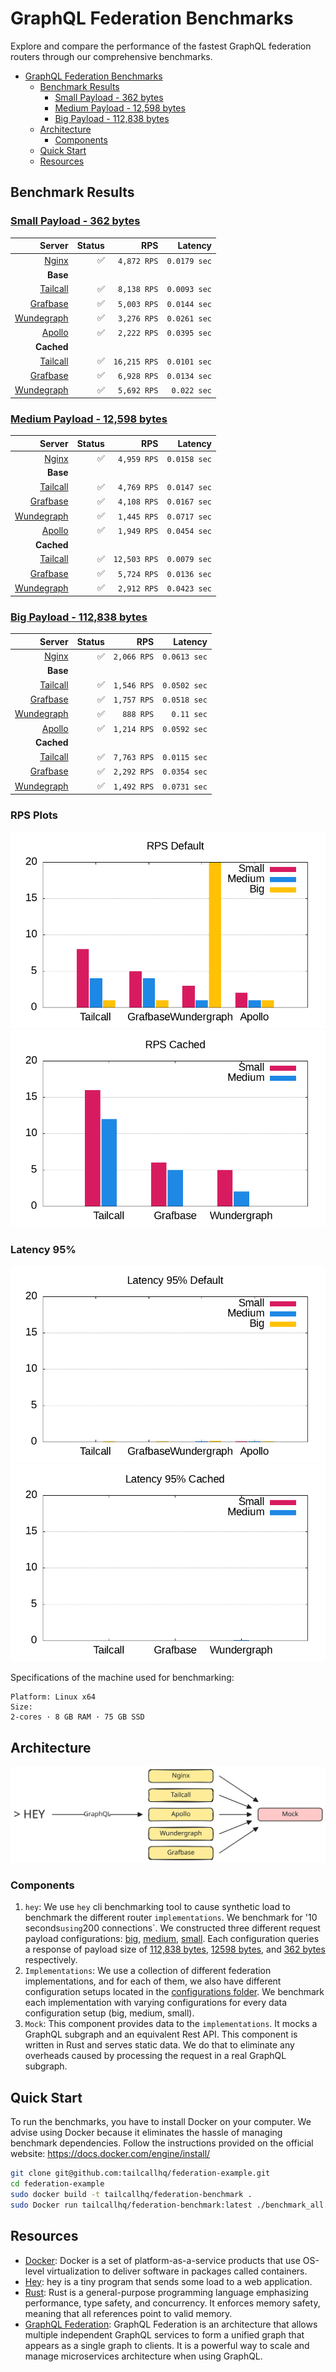# GraphQL Federation Benchmarks

Explore and compare the performance of the fastest GraphQL federation routers through our comprehensive benchmarks.

- [GraphQL Federation Benchmarks](#graphql-federation-benchmarks)
  - [Benchmark Results](#benchmark-results)
    - [Small Payload - 362 bytes](#small-payload---362-bytes)
    - [Medium Payload - 12,598 bytes](#medium-payload---12598-bytes)
    - [Big Payload - 112,838 bytes](#big-payload---112838-bytes)
  - [Architecture](#architecture)
    - [Components](#components)
  - [Quick Start](#quick-start)
  - [Resources](#resources)

## Benchmark Results

<!-- PERFORMANCE_RESULTS_START -->
### [Small Payload - 362 bytes](./source/small.json)
| Server | Status | RPS | Latency |
| ---: | ---: | ---: | ---: |
| [Nginx](https://nginx.org/en/) | ✅ | `4,872 RPS` | `0.0179 sec` |
| **Base** | | | |
| [Tailcall](https://github.com/tailcallhq/tailcall) | ✅ | `8,138 RPS` | `0.0093 sec` |
| [Grafbase](https://github.com/grafbase/grafbase) | ✅ | `5,003 RPS` | `0.0144 sec` |
| [Wundegraph](https://github.com/wundergraph/cosmo) | ✅ | `3,276 RPS` | `0.0261 sec` |
| [Apollo](https://github.com/apollographql/router) | ✅ | `2,222 RPS` | `0.0395 sec` |
| **Cached** | | | |
| [Tailcall](https://github.com/tailcallhq/tailcall) | ✅ | `16,215 RPS` | `0.0101 sec` |
| [Grafbase](https://github.com/grafbase/grafbase) | ✅ | `6,928 RPS` | `0.0134 sec` |
| [Wundegraph](https://github.com/wundergraph/cosmo) | ✅ | `5,692 RPS` | `0.022 sec` |
### [Medium Payload - 12,598 bytes](./source/medium.json)
| Server | Status | RPS | Latency |
| ---: | ---: | ---: | ---: |
| [Nginx](https://nginx.org/en/) | ✅ | `4,959 RPS` | `0.0158 sec` |
| **Base** | | | |
| [Tailcall](https://github.com/tailcallhq/tailcall) | ✅ | `4,769 RPS` | `0.0147 sec` |
| [Grafbase](https://github.com/grafbase/grafbase) | ✅ | `4,108 RPS` | `0.0167 sec` |
| [Wundegraph](https://github.com/wundergraph/cosmo) | ✅ | `1,445 RPS` | `0.0717 sec` |
| [Apollo](https://github.com/apollographql/router) | ✅ | `1,949 RPS` | `0.0454 sec` |
| **Cached** | | | |
| [Tailcall](https://github.com/tailcallhq/tailcall) | ✅ | `12,503 RPS` | `0.0079 sec` |
| [Grafbase](https://github.com/grafbase/grafbase) | ✅ | `5,724 RPS` | `0.0136 sec` |
| [Wundegraph](https://github.com/wundergraph/cosmo) | ✅ | `2,912 RPS` | `0.0423 sec` |
### [Big Payload - 112,838 bytes](./source/big.json)
| Server | Status | RPS | Latency |
| ---: | ---: | ---: | ---: |
| [Nginx](https://nginx.org/en/) | ✅ | `2,066 RPS` | `0.0613 sec` |
| **Base** | | | |
| [Tailcall](https://github.com/tailcallhq/tailcall) | ✅ | `1,546 RPS` | `0.0502 sec` |
| [Grafbase](https://github.com/grafbase/grafbase) | ✅ | `1,757 RPS` | `0.0518 sec` |
| [Wundegraph](https://github.com/wundergraph/cosmo) | ✅ | `888 RPS` | `0.11 sec` |
| [Apollo](https://github.com/apollographql/router) | ✅ | `1,214 RPS` | `0.0592 sec` |
| **Cached** | | | |
| [Tailcall](https://github.com/tailcallhq/tailcall) | ✅ | `7,763 RPS` | `0.0115 sec` |
| [Grafbase](https://github.com/grafbase/grafbase) | ✅ | `2,292 RPS` | `0.0354 sec` |
| [Wundegraph](https://github.com/wundergraph/cosmo) | ✅ | `1,492 RPS` | `0.0731 sec` |
<!-- PERFORMANCE_RESULTS_END -->

### RPS Plots

![Requests Per Second: bar plot, default configuration](./files/rps_default.png)
![Requests Per Second: bar plot, cached configuration](./files/rps_cached.png)

### Latency 95%

![Latency 95%: bar plot, default configuration](./files/p95_default.png)
![Latency 95%: bar plot, cached configuration](./files/p95_cached.png)

Specifications of the machine used for benchmarking:

```
Platform: Linux x64
Size:
2-cores · 8 GB RAM · 75 GB SSD
```

## Architecture

![Architecture Image](./files/architecture.svg)

### Components

1. `hey`: We use `hey` cli benchmarking tool to cause synthetic load to benchmark the different router `implementations`. We benchmark for '10 seconds`using`200 connections`. We constructed three different request payload configurations: [big](./scripts/bench-hey-big.json), [medium](./scripts/bench-hey-medium.json), [small](./scripts/bench-hey-small.json). Each configuration queries a response of payload size of [112,838 bytes](./source/big.json), [12598 bytes](./source/medium.json), and [362 bytes](./source/small.json) respectively.
2. `Implementations`: We use a collection of different federation implementations, and for each of them, we also have different configuration setups located in the [configurations folder](./configurations/). We benchmark each implementation with varying configurations for every data configuration setup (big, medium, small).
3. `Mock`: This component provides data to the `implementations`. It mocks a GraphQL subgraph and an equivalent Rest API. This component is written in Rust and serves static data. We do that to eliminate any overheads caused by processing the request in a real GraphQL subgraph.

## Quick Start

To run the benchmarks, you have to install Docker on your computer. We advise using Docker because it eliminates the hassle of managing benchmark dependencies. Follow the instructions provided on the official website: https://docs.docker.com/engine/install/

```bash
git clone git@github.com:tailcallhq/federation-example.git
cd federation-example
sudo docker build -t tailcallhq/federation-benchmark .
sudo Docker run tailcallhq/federation-benchmark:latest ./benchmark_all.sh
```

## Resources

- [Docker](https://www.docker.com/): Docker is a set of platform-as-a-service products that use OS-level virtualization to deliver software in packages called containers.
- [Hey](https://github.com/rakyll/hey): hey is a tiny program that sends some load to a web application.
- [Rust](https://www.rust-lang.org/): Rust is a general-purpose programming language emphasizing performance, type safety, and concurrency. It enforces memory safety, meaning that all references point to valid memory.
- [GraphQL Federation](https://graphql.com/learn/federated-architecture/): GraphQL Federation is an architecture that allows multiple independent GraphQL services to form a unified graph that appears as a single graph to clients. It is a powerful way to scale and manage microservices architecture when using GraphQL.
